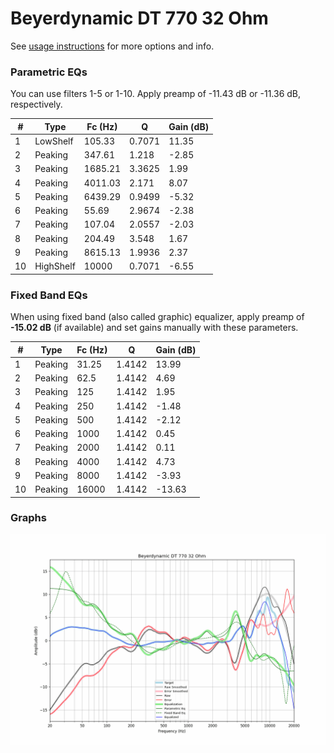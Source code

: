 # Beyerdynamic DT 770 32 Ohm
See [usage instructions](https://github.com/jaakkopasanen/AutoEq#usage) for more options and info.

### Parametric EQs
You can use filters 1-5 or 1-10. Apply preamp of -11.43 dB or -11.36 dB, respectively.

|   # | Type      |   Fc (Hz) |      Q |   Gain (dB) |
|-----|-----------|-----------|--------|-------------|
|   1 | LowShelf  |    105.33 | 0.7071 |       11.35 |
|   2 | Peaking   |    347.61 | 1.218  |       -2.85 |
|   3 | Peaking   |   1685.21 | 3.3625 |        1.99 |
|   4 | Peaking   |   4011.03 | 2.171  |        8.07 |
|   5 | Peaking   |   6439.29 | 0.9499 |       -5.32 |
|   6 | Peaking   |     55.69 | 2.9674 |       -2.38 |
|   7 | Peaking   |    107.04 | 2.0557 |       -2.03 |
|   8 | Peaking   |    204.49 | 3.548  |        1.67 |
|   9 | Peaking   |   8615.13 | 1.9936 |        2.37 |
|  10 | HighShelf |  10000    | 0.7071 |       -6.55 |

### Fixed Band EQs
When using fixed band (also called graphic) equalizer, apply preamp of **-15.02 dB** (if available) and set gains manually with these parameters.

|   # | Type    |   Fc (Hz) |      Q |   Gain (dB) |
|-----|---------|-----------|--------|-------------|
|   1 | Peaking |     31.25 | 1.4142 |       13.99 |
|   2 | Peaking |     62.5  | 1.4142 |        4.69 |
|   3 | Peaking |    125    | 1.4142 |        1.95 |
|   4 | Peaking |    250    | 1.4142 |       -1.48 |
|   5 | Peaking |    500    | 1.4142 |       -2.12 |
|   6 | Peaking |   1000    | 1.4142 |        0.45 |
|   7 | Peaking |   2000    | 1.4142 |        0.11 |
|   8 | Peaking |   4000    | 1.4142 |        4.73 |
|   9 | Peaking |   8000    | 1.4142 |       -3.93 |
|  10 | Peaking |  16000    | 1.4142 |      -13.63 |

### Graphs
![](./Beyerdynamic%20DT%20770%2032%20Ohm.png)

